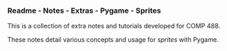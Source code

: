 ### Readme - Notes - Extras - Pygame - Sprites

This is a collection of extra notes and tutorials developed for COMP 488.

These notes detail various concepts and usage for *sprites* with Pygame.
